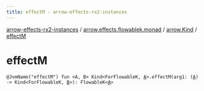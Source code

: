 ```yaml
---
title: effectM - arrow-effects-rx2-instances
---
```


[arrow-effects-rx2-instances](../../index.html) / [arrow.effects.flowablek.monad](../index.html) / [arrow.Kind](index.html) / [effectM](./effect-m.html)

# effectM

`@JvmName("effectM") fun <A, B> Kind<ForFlowableK, `[`A`](effect-m.html#A)`>.effectM(arg1: (`[`A`](effect-m.html#A)`) -> Kind<ForFlowableK, `[`B`](effect-m.html#B)`>): FlowableK<`[`A`](effect-m.html#A)`>`